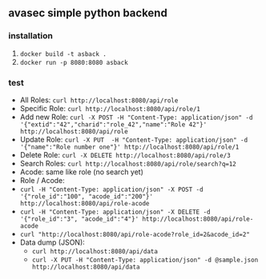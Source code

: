 ## avasec simple python backend

### installation

1. `docker build -t asback .`
2. `docker run -p 8080:8080 asback`

### test

* All Roles: `curl http://localhost:8080/api/role`
* Specific Role: `curl http://localhost:8080/api/role/1`
* Add new Role: `curl -X POST -H "Content-Type: application/json" -d '{"extid":"42","charid":"role_42","name":"Role 42"}' http://localhost:8080/api/role`
* Update Role: `curl -X PUT  -H "Content-Type: application/json" -d '{"name":"Role number one"}' http://localhost:8080/api/role/1`
* Delete Role: `curl -X DELETE http://localhost:8080/api/role/3`
* Search Roles: `curl http://localhost:8080/api/role/search?q=12`
* Acode: same like role (no search yet)
* Role / Acode:
 * `curl -H "Content-Type: application/json" -X POST -d '{"role_id":"100", "acode_id":"200"}' http://localhost:8080/api/role-acode`
 * `curl -H "Content-Type: application/json" -X DELETE -d '{"role_id":"3", "acode_id":"4"}' http://localhost:8080/api/role-acode`
 * `curl "http://localhost:8080/api/role-acode?role_id=2&acode_id=2"`
* Data dump (JSON):
  * `curl http://localhost:8080/api/data`
  * `curl -X PUT -H "Content-Type: application/json" -d @sample.json http://localhost:8080/api/data`

